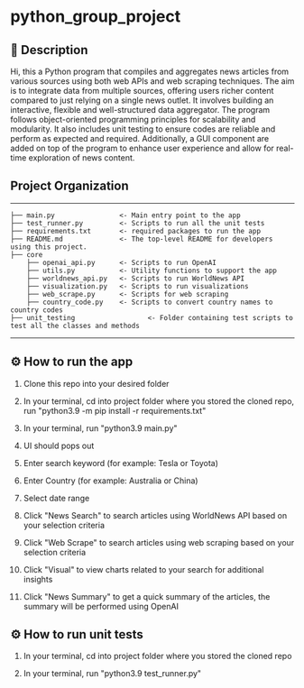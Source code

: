# python_group_project

## 📝 Description
Hi, this a Python program that compiles and aggregates news articles from various sources using both web APIs and web scraping techniques. The aim is to integrate data from multiple sources, offering users richer content compared to just relying on a single news outlet. It involves building an interactive, flexible and well-structured data aggregator. The program follows object-oriented programming principles for scalability and modularity. It also includes unit testing to ensure codes are reliable and perform as expected and required. Additionally, a GUI component are added on top of the program to enhance user experience and allow for real-time exploration of news content.

## Project Organization
------------

    ├── main.py                <- Main entry point to the app
    ├── test_runner.py         <- Scripts to run all the unit tests
    ├── requirements.txt       <- required packages to run the app
    ├── README.md              <- The top-level README for developers using this project.
    ├── core
        ├── openai_api.py      <- Scripts to run OpenAI
        ├── utils.py           <- Utility functions to support the app
        ├── worldnews_api.py   <- Scripts to run WorldNews API
        ├── visualization.py   <- Scripts to run visualizations
        ├── web_scrape.py      <- Scripts for web scraping
        ├── country_code.py    <- Scripts to convert country names to country codes
    ├── unit_testing                  <- Folder containing test scripts to test all the classes and methods

------------
## ⚙️ How to run the app
1. Clone this repo into your desired folder

2. In your terminal, cd into project folder where you stored the cloned repo, run "python3.9 -m pip install -r requirements.txt"

3. In your terminal, run "python3.9 main.py"

4. UI should pops out

5. Enter search keyword (for example: Tesla or Toyota)

6. Enter Country (for example: Australia or China)
  
7. Select date range
 
8. Click "News Search" to search articles using WorldNews API based on your selection criteria

9. Click "Web Scrape" to search articles using web scraping based on your selection criteria
  
11. Click "Visual" to view charts related to your search for additional insights

12. Click "News Summary" to get a quick summary of the articles, the summary will be performed using OpenAI

## ⚙️ How to run unit tests

1. In your terminal, cd into project folder where you stored the cloned repo

2. In your terminal, run "python3.9 test_runner.py"
